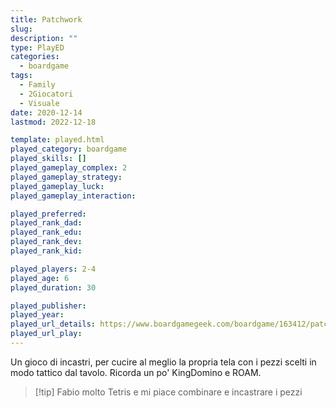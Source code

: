```yaml
---
title: Patchwork
slug: 
description: ""
type: PlayED
categories:
  - boardgame
tags:
  - Family
  - 2Giocatori
  - Visuale
date: 2020-12-14
lastmod: 2022-12-18

template: played.html
played_category: boardgame
played_skills: []
played_gameplay_complex: 2
played_gameplay_strategy: 
played_gameplay_luck: 
played_gameplay_interaction: 

played_preferred: 
played_rank_dad: 
played_rank_edu: 
played_rank_dev: 
played_rank_kid: 

played_players: 2-4
played_age: 6
played_duration: 30

played_publisher: 
played_year: 
played_url_details: https://www.boardgamegeek.com/boardgame/163412/patchwork
played_url_play: 
---
```


Un gioco di incastri, per cucire al meglio la propria tela con i pezzi scelti in modo tattico dal tavolo.
Ricorda un po' KingDomino e ROAM.

> [!tip] Fabio
> molto Tetris e mi piace combinare e incastrare i pezzi


